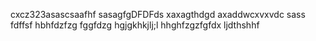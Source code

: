 cxcz323asascsaafhf
sasagfgDFDFds
xaxagthdgd
axaddwcxvxvdc
sass
fdffsf
hbhfdzfzg
fggfdzg
hgjgkhkjlj;l
hhghfzgzfgfdx
ljdthshhf
